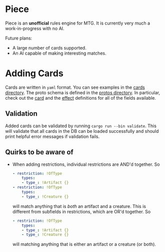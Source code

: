 # Piece
Piece is an **unofficial** rules engine for MTG. It is currently very much a work-in-progress with
no AI.

Future plans:
- A large number of cards supported.
- An AI capable of making interesting matches.

# Adding Cards
Cards are written in `yaml` format. You can see examples in the [cards directory](cards). The proto
schema is defined in the [protos directory](src/protos). In particular, check out the
[card](src/protos/card.proto) and the [effect](src/protos/effects.proto) definitions for all of the
fields available.

## Validation
Added cards can be validated by running `cargo run --bin validate`. This will validate that all
cards in the DB can be loaded successfully and should print helpful error messages if validation
fails.

## Quirks to be aware of
- When adding restrictions, individual restrictions are AND'd together. So
  ```yaml
  - restriction: !OfType
      types:
      - type_: !Artifact {}
  - restriction: !OfType
      types:
      - type_: !Creature {}
  ```
  will match anything that is _both_ an artifact and a creature. This is different from subfields in
  restrictions, which are OR'd together. So
  ```yaml
  - restriction: !OfType
      types:
      - type_: !Artifact {}
      - type_: !Creature {}
  ```
  will matching anything that is either an artifact or a creature (or both).
